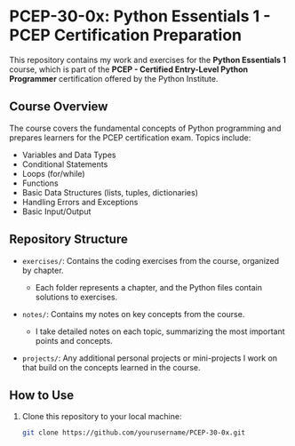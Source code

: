 # PCEP-30-0x: Python Essentials 1 - PCEP Certification Preparation

This repository contains my work and exercises for the **Python Essentials 1** course, which is part of the **PCEP - Certified Entry-Level Python Programmer** certification offered by the Python Institute.

## Course Overview
The course covers the fundamental concepts of Python programming and prepares learners for the PCEP certification exam. Topics include:
- Variables and Data Types
- Conditional Statements
- Loops (for/while)
- Functions
- Basic Data Structures (lists, tuples, dictionaries)
- Handling Errors and Exceptions
- Basic Input/Output

## Repository Structure

- `exercises/`: Contains the coding exercises from the course, organized by chapter.
  - Each folder represents a chapter, and the Python files contain solutions to exercises.
  
- `notes/`: Contains my notes on key concepts from the course.
  - I take detailed notes on each topic, summarizing the most important points and concepts.

- `projects/`: Any additional personal projects or mini-projects I work on that build on the concepts learned in the course.
  
## How to Use

1. Clone this repository to your local machine:
   ```bash
   git clone https://github.com/yourusername/PCEP-30-0x.git

